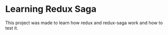 # Learning Redux Saga

This project was made to learn how redux and redux-saga work and how to test it.
